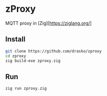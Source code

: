 # zProxy
MQTT proxy in [Zig][https://ziglang.org/]

## Install
```bash
git clone https://github.com/drasko/zproxy
cd zproxy
zig build-exe zproxy.zig
```

## Run
```
zig run zproxy.zig
```